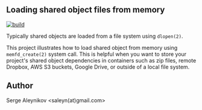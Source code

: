## Loading shared object files from memory

[![build](https://github.com/saleyn/memfd_create/actions/workflows/test.yaml/badge.svg)](https://github.com/saleyn/memfd_create/actions/workflows/test.yaml)

Typically shared objects are loaded from a file system using `dlopen(2)`.

This project illustrates how to load shared object from memory using
`memfd_create(2)` system call.  This is helpful when you want to store
your project's shared object dependencies in containers such as zip files,
remote Dropbox, AWS S3 buckets, Google Drive, or outside of a local file
system.

## Author

Serge Aleynikov <saleyn(at)gmail.com>
